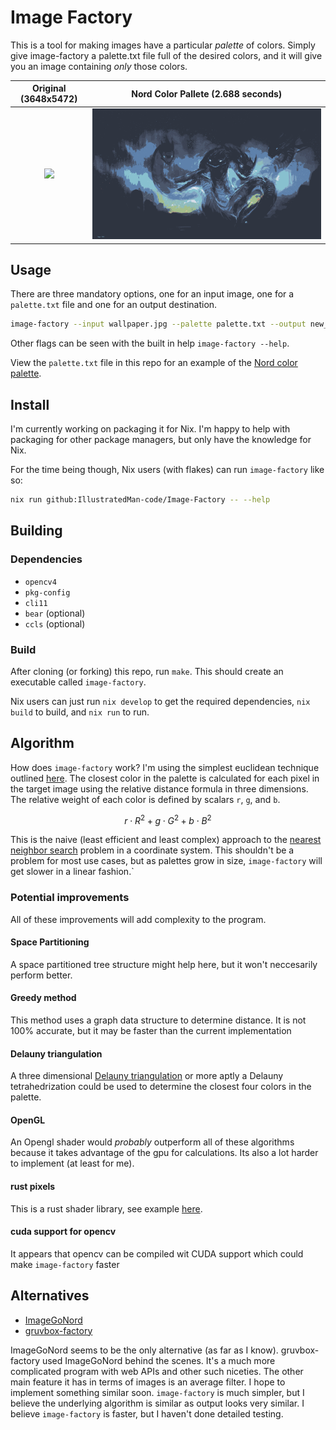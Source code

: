# Image Factory
This is a tool for making images have a particular *palette* of colors. 
Simply give image-factory a palette.txt file full of the desired colors, and it will give you an image containing *only* those colors.

Original (3648x5472)            |  Nord Color Pallete (2.688 seconds)
:-------------------------:|:-------------------------:
![](./wallpaper.jpg)  |  ![](newwallpaper.jpg)

## Usage
There are three mandatory options, one for an input image, one for a `palette.txt` file and one for an output destination.
```bash
image-factory --input wallpaper.jpg --palette palette.txt --output new_wallpaper.jpg
```
Other flags can be seen with the built in help `image-factory --help`.

View the `palette.txt` file in this repo for an example of the [Nord color palette](https://www.nordtheme.com/).


## Install
I'm currently working on packaging it for Nix. I'm happy to help with packaging for other package managers, but only have the knowledge for Nix.

For the time being though, Nix users (with flakes) can run `image-factory` like so:
```bash
nix run github:IllustratedMan-code/Image-Factory -- --help
```
## Building
### Dependencies
- `opencv4`
- `pkg-config`
- `cli11`
- `bear` (optional)
- `ccls` (optional)

### Build
After cloning (or forking) this repo, run `make`. This should create an executable called `image-factory`.

Nix users can just run `nix develop` to get the required dependencies, `nix build` to build, and `nix run` to run.

## Algorithm
How does `image-factory` work? I'm using the simplest euclidean technique outlined [here](https://en.wikipedia.org/wiki/Color_difference).
The closest color in the palette is calculated for each pixel in the target image using the relative distance formula in three dimensions.
The relative weight of each color is defined by scalars `r`, `g`, and `b`.

$$r \cdot R^2 + g \cdot G^2 + b \cdot B^2$$

This is the naive (least efficient and least complex) approach to the [nearest neighbor search](https://en.wikipedia.org/wiki/Nearest_neighbor_search) problem in a coordinate system. 
This shouldn't be a problem for most use cases, but as palettes grow in size, `image-factory` will get slower in a linear fashion.` 

### Potential improvements
All of these improvements will add complexity to the program.
#### Space Partitioning
A space partitioned tree structure might help here, but it won't neccesarily perform better.
#### Greedy method
This method uses a graph data structure to determine distance. It is not 100% accurate, but it may be faster than the current implementation
#### Delauny triangulation
A three dimensional [Delauny triangulation](https://en.wikipedia.org/wiki/Delaunay_triangulation) or more aptly a Delauny tetrahedrization could be used to determine the closest four colors in the palette.
#### OpenGL
An Opengl shader would *probably* outperform all of these algorithms because it takes advantage of the gpu for calculations. Its also a lot harder to implement (at least for me).
#### rust pixels
This is a rust shader library, see example [here](https://github.com/parasyte/pixels/tree/main/examples/custom-shader).
#### cuda support for opencv
It appears that opencv can be compiled wit CUDA support which could make `image-factory` faster

## Alternatives
- [ImageGoNord](https://github.com/Schrodinger-Hat/ImageGoNord)
- [gruvbox-factory](https://github.com/paulopacitti/gruvbox-factory)

ImageGoNord seems to be the only alternative (as far as I know). gruvbox-factory used ImageGoNord behind the scenes. 
It's a much more complicated program with web APIs and other such niceties. The other main feature it has in terms of images is an average filter. 
I hope to implement something similar soon. `image-factory` is much simpler, but I believe the underlying algorithm is similar as output looks very similar.
I believe `image-factory` is faster, but I haven't done detailed testing. 
